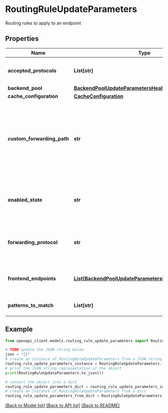 # RoutingRuleUpdateParameters

Routing rules to apply to an endpoint

## Properties

Name | Type | Description | Notes
------------ | ------------- | ------------- | -------------
**accepted_protocols** | **List[str]** | Protocol schemes to match for this rule | [optional] 
**backend_pool** | [**BackendPoolUpdateParametersHealthProbeSettings**](BackendPoolUpdateParametersHealthProbeSettings.md) |  | [optional] 
**cache_configuration** | [**CacheConfiguration**](CacheConfiguration.md) |  | [optional] 
**custom_forwarding_path** | **str** | A custom path used to rewrite resource paths matched by this rule. Leave empty to use incoming path. | [optional] 
**enabled_state** | **str** | Whether to enable use of this rule. Permitted values are &#39;Enabled&#39; or &#39;Disabled&#39; | [optional] 
**forwarding_protocol** | **str** | Protocol this rule will use when forwarding traffic to backends. | [optional] 
**frontend_endpoints** | [**List[BackendPoolUpdateParametersHealthProbeSettings]**](BackendPoolUpdateParametersHealthProbeSettings.md) | Frontend endpoints associated with this rule | [optional] 
**patterns_to_match** | **List[str]** | The route patterns of the rule. | [optional] 

## Example

```python
from openapi_client.models.routing_rule_update_parameters import RoutingRuleUpdateParameters

# TODO update the JSON string below
json = "{}"
# create an instance of RoutingRuleUpdateParameters from a JSON string
routing_rule_update_parameters_instance = RoutingRuleUpdateParameters.from_json(json)
# print the JSON string representation of the object
print(RoutingRuleUpdateParameters.to_json())

# convert the object into a dict
routing_rule_update_parameters_dict = routing_rule_update_parameters_instance.to_dict()
# create an instance of RoutingRuleUpdateParameters from a dict
routing_rule_update_parameters_from_dict = RoutingRuleUpdateParameters.from_dict(routing_rule_update_parameters_dict)
```
[[Back to Model list]](../README.md#documentation-for-models) [[Back to API list]](../README.md#documentation-for-api-endpoints) [[Back to README]](../README.md)


